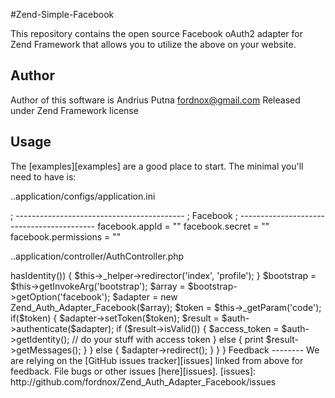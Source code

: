 #Zend-Simple-Facebook


This repository contains the open source Facebook oAuth2 adapter for Zend Framework that allows you to utilize the
above on your website.

Author
-----

Author of this software is Andrius Putna <fordnox@gmail.com>
Released under Zend Framework license

Usage
-----

The [examples][examples] are a good place to start. The minimal you'll need to
have is:

..application/configs/application.ini

; ------------------------------------------
; Facebook
; ------------------------------------------
facebook.appId = "<Facebook appId>"
facebook.secret = "<Facebook secret>"
facebook.permissions = "<List of permissions to request>"


..application/controller/AuthController.php

<?php

class AuthController extends Zend_Controller_Action
{

    public function indexAction()
    {
        $auth    = Zend_Auth::getInstance();
        if ($auth->hasIdentity()) {
            $this->_helper->redirector('index', 'profile');
        }

        $bootstrap = $this->getInvokeArg('bootstrap');
        $array = $bootstrap->getOption('facebook');
        $adapter = new Zend_Auth_Adapter_Facebook($array);
        $token = $this->_getParam('code');

        if($token) {
            $adapter->setToken($token);
            $result  = $auth->authenticate($adapter);
            if ($result->isValid()) {
                $access_token = $auth->getIdentity();
                // do your stuff with access token
            } else {
                print $result->getMessages();
            }
        } else {
            $adapter->redirect();
        }
    }
}

Feedback
--------

We are relying on the [GitHub issues tracker][issues] linked from above for
feedback. File bugs or other issues [here][issues].

[issues]: http://github.com/fordnox/Zend_Auth_Adapter_Facebook/issues